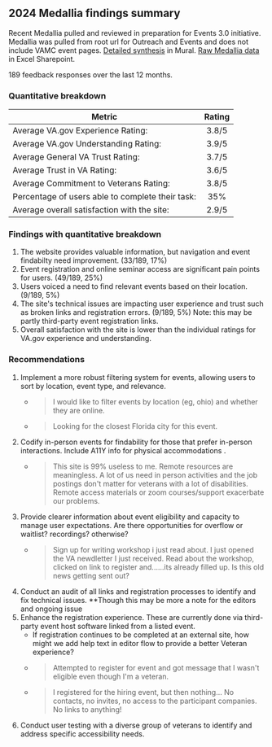 ## 2024 Medallia findings summary
Recent Medallia pulled and reviewed in preparation for Events 3.0 initiative. Medallia was pulled from root url for Outreach and Events and does not include VAMC event pages. 
[Detailed synthesis](https://app.mural.co/t/departmentofveteransaffairs9999/m/departmentofveteransaffairs9999/1719869297920/91249490453460d0c938e96804ab880c634cc7db?sender=u727a8f87b62662f75a603248) in Mural. [Raw Medallia data](https://dvagov.sharepoint.com/:x:/r/sites/SitewidePublicWebsites/Shared%20Documents/UX%20Research/Medallia%20survey%20data/CODED_Events_Medallia_02132023-05172024.xlsx?d=wf04d787b0edb4c7e9c8ef83c767b2d2a&csf=1&web=1&e=2jttLd) in Excel Sharepoint.

189 feedback responses over the last 12 months. 

### Quantitative breakdown
| Metric | Rating
|---|:---:
| Average VA.gov Experience Rating: | 3.8/5
| Average VA.gov Understanding Rating:  | 3.9/5
| Average General VA Trust Rating:  | 3.7/5
| Average Trust in VA Rating: |  3.6/5
| Average Commitment to Veterans Rating: |  3.8/5
| Percentage of users able to complete their task: |  35%
| Average overall satisfaction with the site:  | 2.9/5

### Findings with quantitative breakdown
1. The website provides valuable information, but navigation and event findabilty need improvement. (33/189, 17%)
2. Event registration and online seminar access are significant pain points for users. (49/189, 25%)
3. Users voiced a need to find relevant events based on their location.(9/189, 5%)
4. The site's technical issues are impacting user experience and trust such as broken links and registration errors. (9/189, 5%) Note: this may be partly third-party event registration links.
5. Overall satisfaction with the site is lower than the individual ratings for VA.gov experience and understanding.

### Recommendations
1. Implement a more robust filtering system for events, allowing users to sort by location, event type, and relevance.
   - > I would like to filter events by location (eg, ohio) and whether they are online.
   - > Looking for the closest Florida city for this event.
2. Codify in-person events for findability for those that prefer in-person interactions. Include A11Y info for physical accommodations . 
   - > This site is 99% useless to me. Remote resources are meaningless. A lot of us need in person activities and the job postings don't matter for veterans with a lot of disabilities. Remote access materials or zoom courses/support exacerbate our problems.
3. Provide clearer information about event eligibility and capacity to manage user expectations. Are there opportunities for overflow or waitlist? recordings? otherwise? 
   - > Sign up for writing workshop i just read about. I just opened the VA newdletter I just received. Read about the workshop, clicked on link to register and......its already filled up. Is this old news getting sent out?
4. Conduct an audit of all links and registration processes to identify and fix technical issues. **Though this may be more a note for the editors and ongoing issue
5. Enhance the registration experience. These are currently done via third-party event host software linked from a listed event.
   - If registration continues to be completed at an external site, how might we add help text in editor flow to provide a better Veteran experience?
   - > Attempted to register for event and got message that I wasn't eligible even though I'm a veteran.
   - > I registered for the hiring event, but then nothing... No contacts, no invites, no access to the participant companies.  No links to anything!
6. Conduct user testing with a diverse group of veterans to identify and address specific accessibility needs.

